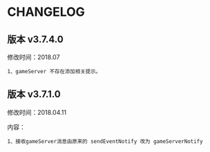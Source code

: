# CHANGELOG

## 版本 v3.7.4.0

修改时间：2018.07

```
1、gameServer 不存在添加相关提示。
```



## 版本 v3.7.1.0

修改时间：2018.04.11

内容：

```
1、接收gameServer消息由原来的 sendEventNotify 改为 gameServerNotify
```

